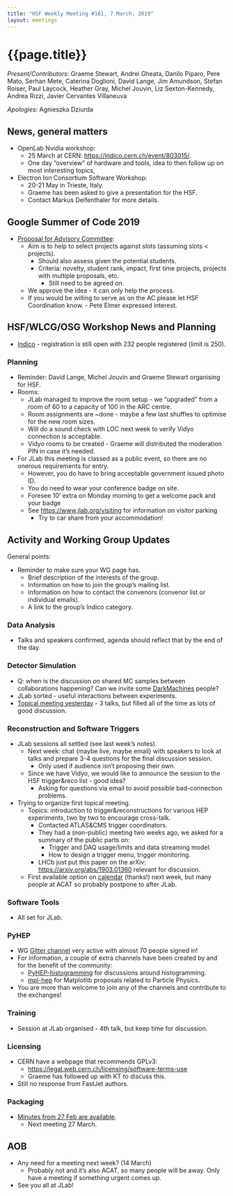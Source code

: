 ```yaml
---
title: "HSF Weekly Meeting #161, 7 March, 2019"
layout: meetings
---
```


# {{page.title}}

_Present/Contributors_: Graeme Stewart, Andrei Gheata, Danilo Piparo, Pere Mato,
Serhan Mete, Caterina Doglioni, David Lange, Jim Amundson, Stefan Roiser, Paul
Laycock, Heather Gray, Michel Jouvin, Liz Sexton-Kennedy, Andrea Rizzi, Javier
Cervantes Villaneuva

_Apologies_: Agnieszka Dziurda

## News, general matters

- OpenLab Nvidia workshop:
  - 25 March at CERN:
    [<span class="underline">https://indico.cern.ch/event/803015/</span>](https://indico.cern.ch/event/803015/).
  - One day “overview” of hardware and tools, idea to then follow up on most
    interesting topics,
- Electron Ion Consortium Software Workshop:
  - 20-21 May in Trieste, Italy.
  - Graeme has been asked to give a presentation for the HSF.
  - Contact Markus Deifenthaler for more details.

## Google Summer of Code 2019

- [<span class="underline">Proposal for Advisory Committee</span>](https://docs.google.com/document/d/17ifO0i4O5JsBVKkcx3j75Z_iW2bXFnCbqFB2YirlJQw/edit?usp=sharing):
  - Aim is to help to select projects against slots (assuming slots \<
    projects).
    - Should also assess given the potential students.
    - Criteria: novelty, student rank, impact, first time projects, projects
      with multiple proposals, etc.
      - Still need to be agreed on.
  - We approve the idea - it can only help the process.
  - If you would be willing to serve as on the AC please let HSF Coordination
    know. - Pete Elmer expressed interest.

## HSF/WLCG/OSG Workshop News and Planning

- [<span class="underline">Indico</span>](https://indico.cern.ch/event/759388/) -
  registration is still open with 232 people registered (limit is 250).

### Planning

- Reminder: David Lange, Michel Jouvin and Graeme Stewart organising for HSF.
- Rooms:
  - JLab managed to improve the room setup - we “upgraded” from a room of 60 to
    a capacity of 100 in the ARC centre.
  - Room assignments are \~done - maybe a few last shuffles to optimise for the
    new room sizes.
  - Will do a sound check with LOC next week to verify Vidyo connection is
    acceptable.
  - Vidyo rooms to be created - Graeme will distributed the moderation PIN in
    case it’s needed.
- For JLab this meeting is classed as a public event, so there are no onerous
  requirements for entry.
  - However, you do have to bring acceptable government issued photo ID.
  - You do need to wear your conference badge on site.
  - Foresee 10’ extra on Monday morning to get a welcome pack and your badge
  - See
    [<span class="underline">https://www.jlab.org/visiting</span>](https://www.jlab.org/visiting)
    for information on visitor parking
    - Try to car share from your accommodation\!

## Activity and Working Group Updates

General points:

- Reminder to make sure your WG page has.
  - Brief description of the interests of the group.
  - Information on how to join the group’s mailing list.
  - Information on how to contact the convenors (convenor list or individual
    emails).
  - A link to the group’s Indico category.

### Data Analysis

- Talks and speakers confirmed, agenda should reflect that by the end of the
  day.

### Detector Simulation

- Q: when is the discussion on shared MC samples between collaborations
  happening? Can we invite some
  [<span class="underline">DarkMachines</span>](http://darkmachines.org) people?
- JLab sorted - useful interactions between experiments.
- [<span class="underline">Topical meeting yesterday</span>](https://indico.cern.ch/event/782508/) -
  3 talks, but filled all of the time as lots of good discussion.

### Reconstruction and Software Triggers

- JLab sessions all settled (see last week’s notes).
  - Next week: chat (maybe live, maybe email) with speakers to look at talks and
    prepare 3-4 questions for the final discussion session.
    - Only used if audience isn’t proposing their own.
  - Since we have Vidyo, we would like to announce the session to the HSF
    trigger&reco list - good idea?
    - Asking for questions via email to avoid possible bad-connection problems.
- Trying to organize first topical meeting.
  - Topics: introduction to trigger&reconstructions for various HEP experiments,
    two by two to encourage cross-talk.
    - Contacted ATLAS&CMS trigger coordinators.
    - They had a (non-public) meeting two weeks ago, we asked for a summary of
      the public parts on:
      - Trigger and DAQ usage/limits and data streaming model.
      - How to design a trigger menu, trigger monitoring.
    - LHCb just put this paper on the arXiv:
      [<span class="underline">https://arxiv.org/abs/1903.01360</span>](https://arxiv.org/abs/1903.01360)
      relevant for discussion.
  - First available option on
    [<span class="underline">calendar</span>](https://calendar.google.com/calendar/embed?src=e4v33e1a1drbncdle1n03ahpcs%40group.calendar.google.com&ctz=Europe%2FRome)
    (thanks\!) next week, but many people at ACAT so probably postpone to after
    JLab.

### Software Tools

- All set for JLab.

### PyHEP

- WG
  [<span class="underline">Gitter channel</span>](https://gitter.im/HSF/PyHEP)
  very active with almost 70 people signed in\!
- For information, a couple of extra channels have been created by and for the
  benefit of the community:
  - [<span class="underline">PyHEP-histogramming</span>](https://gitter.im/HSF/PyHEP-histogramming)
    for discussions around histogramming.
  - [<span class="underline">mpl-hep</span>](https://gitter.im/HSF/mpl-hep) for
    Matplotlib proposals related to Particle Physics.
- You are more than welcome to join any of the channels and contribute to the
  exchanges\!

### Training

- Session at JLab organised - 4th talk, but keep time for discussion.

### Licensing

- CERN have a webpage that recommends GPLv3:
  - [<span class="underline">https://legal.web.cern.ch/licensing/software-terms-use</span>](https://legal.web.cern.ch/licensing/software-terms-use)
  - Graeme has followed up with KT to discuss this.
- Still no response from FastJet authors.

### Packaging

- [<span class="underline">Minutes from 27 Feb are available</span>](https://hepsoftwarefoundation.org/organization/2019/02/27/packaging.html).
  - Next meeting 27 March.

## AOB

- Any need for a meeting next week? (14 March)
  - Probably not and it’s also ACAT, so many people will be away. Only have a
    meeting if something urgent comes up.
- See you all at JLab\!
